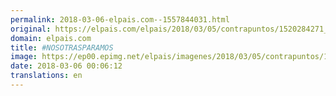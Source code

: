 ```yaml
---
permalink: 2018-03-06-elpais.com--1557844031.html
original: https://elpais.com/elpais/2018/03/05/contrapuntos/1520284271_801228.html#?ref=rss&format=simple&link=link
domain: elpais.com
title: #NOSOTRASPARAMOS
image: https://ep00.epimg.net/elpais/imagenes/2018/03/05/contrapuntos/1520284271_801228_1520291951_rrss_normal.jpg
date: 2018-03-06 00:06:12
translations: en
---
```


